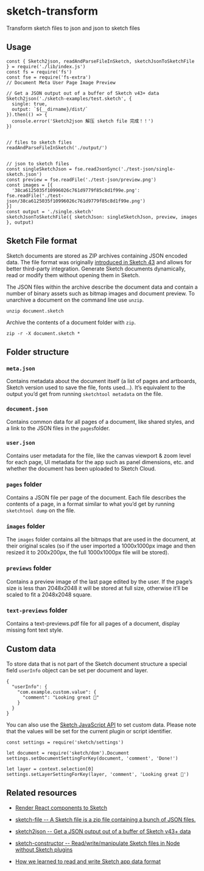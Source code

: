 # sketch-transform
Transform sketch files to json and json to sketch files

## Usage

```
const { Sketch2json, readAndParseFileInSketch, sketchJsonToSketchFile } = require('./lib/index.js')
const fs = require('fs')
const fse = require('fs-extra')
// Document Meta User Page Image Preview

// Get a JSON output out of a buffer of Sketch v43+ data
Sketch2json('./sketch-examples/test.sketch', {
  single: true,
  output: `${__dirname}/dist/`
}).then(() => {
  console.error('Sketch2json 解压 sketch file 完成！！')
})


// files to sketch files
readAndParseFileInSketch('./output/')


// json to sketch files
const singleSketchJson = fse.readJsonSync('./test-json/single-sketch.json')
const preview = fse.readFile('./test-json/preview.png')
const images = [{
  '38ca6125035f10996026c761d9779f85c8d1f99e.png': fse.readFile('./test-json/38ca6125035f10996026c761d9779f85c8d1f99e.png')
}]
const output = './single.sketch'
sketchJsonToSketchFile({ sketchJson: singleSketchJson, preview, images }, output)

```

## Sketch File format

Sketch documents are stored as ZIP archives containing JSON encoded data. The file format was originally [introduced in Sketch 43](https://sketchplugins.com/d/87-new-file-format-in-sketch-43) and allows for better third-party integration. Generate Sketch documents dynamically, read or modify them without opening them in Sketch.

The JSON files within the archive describe the document data and contain a number of binary assets such as bitmap images and document preview. To unarchive a document on the command line use `unzip`.

```
unzip document.sketch
```

Archive the contents of a document folder with `zip`.

```
zip -r -X document.sketch *
```

## Folder structure

### **`meta.json`**

Contains metadata about the document itself (a list of pages and artboards, Sketch version used to save the file, fonts used…). It’s equivalent to the output you’d get from running `sketchtool metadata` on the file.

### **`document.json`**

Contains common data for all pages of a document, like shared styles, and a link to the JSON files in the `pages`folder.

### **`user.json`**

Contains user metadata for the file, like the canvas viewport & zoom level for each page, UI metadata for the app such as panel dimensions, etc. and whether the document has been uploaded to Sketch Cloud.

### **`pages` folder**

Contains a JSON file per page of the document. Each file describes the contents of a page, in a format similar to what you’d get by running `sketchtool dump` on the file.

### **`images` folder**

The `images` folder contains all the bitmaps that are used in the document, at their original scales (so if the user imported a 1000x1000px image and then resized it to 200x200px, the full 1000x1000px file will be stored).

### **`previews` folder**

Contains a preview image of the last page edited by the user. If the page’s size is less than 2048x2048 it will be stored at full size, otherwise it’ll be scaled to fit a 2048x2048 square.

### **`text-previews` folder**

Contains a text-previews.pdf file for all pages of a document, display missing font text style.

## Custom data

To store data that is not part of the Sketch document structure a special field `userInfo` object can be set per document and layer.

```
{
  "userInfo": {
    "com.example.custom.value": {
      "comment": "Looking great 👏"
    }
  }
}
```

You can also use the [Sketch JavaScript API](https://developer.sketch.com/reference/api/#settings) to set custom data. Please note that the values will be set for the current plugin or script identifier.

```
const settings = require('sketch/settings')

let document = require('sketch/dom').Document
settings.setDocumentSettingForKey(document, 'comment', 'Done!')

let layer = context.selection[0]
settings.setLayerSettingForKey(layer, 'comment', 'Looking great 👏')
```

## Related resources

- [ Render React components to Sketch](https://github.com/airbnb/react-sketchapp)

- [sketch-file -- A Sketch file is a zip file containing a bunch of JSON files.](https://github.com/Lona/sketch-file)

- [sketch2json -- Get a JSON output out of a buffer of Sketch v43+ data](https://github.com/xaviervia/sketch2json)

- [sketch-constructor -- Read/write/manipulate Sketch files in Node without Sketch plugins](https://github.com/amzn/sketch-constructor)

- [How we learned to read and write Sketch app data format](https://blog.avocode.com/how-we-learned-to-read-and-write-sketch-app-data-format-ecf711e19c47)
